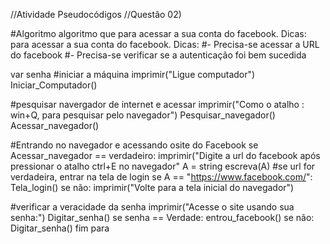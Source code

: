 //Atividade Pseudocódigos
//Questão 02)

#Algoritmo algoritmo que  para acessar a sua conta do facebook. Dicas: para acessar a sua conta do facebook. Dicas:
#- Precisa-se acessar a URL do facebook
#- Precisa-se verificar se a autenticação foi bem sucedida

var senha
#iniciar a máquina
imprimir("Ligue computador")
Iniciar_Computador()

#pesquisar navergador de internet e acessar
imprimir("Como o atalho : win+Q, para pesquisar pelo navegador")
Pesquisar_navegador()
Acessar_navegador()

#Entrando no navegador e acessando osite do Facebook
se Acessar_navegador == verdadeiro:
    imprimir("Digite a url do facebook após pressionar o atalho ctrl+E no navegador"
    A = string
    escreva(A)
    #se url for verdadeira, entrar na tela de login
    se A == "https://www.facebook.com/":
        Tela_login() 
      se não:
      imprimir("Volte para a tela inicial do navegador")

#verificar a veracidade da senha
imprimir("Acesse  o site usando sua senha:")
Digitar_senha()
se senha == Verdade:
    entrou_facebook()
se não: 
    Digitar_senha()
fim para



